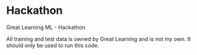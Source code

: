 # Hackathon
Great Learning ML - Hackathon

All training and test data is owned by Great Learning and is not my own. It should only be used to run this code.
